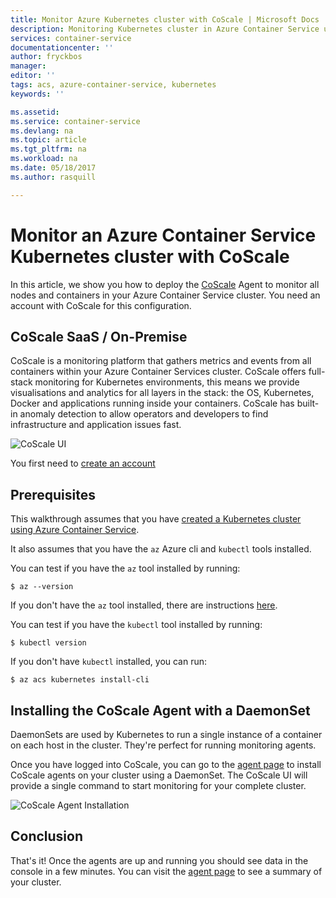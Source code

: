 ```yaml
---
title: Monitor Azure Kubernetes cluster with CoScale | Microsoft Docs
description: Monitoring Kubernetes cluster in Azure Container Service using CoScale
services: container-service
documentationcenter: ''
author: fryckbos
manager:
editor: ''
tags: acs, azure-container-service, kubernetes
keywords: ''

ms.assetid: 
ms.service: container-service
ms.devlang: na
ms.topic: article
ms.tgt_pltfrm: na
ms.workload: na
ms.date: 05/18/2017
ms.author: rasquill

---
```


# Monitor an Azure Container Service Kubernetes cluster with CoScale

In this article, we show you how to deploy the [CoScale](https://www.coscale.com/) Agent to monitor all nodes and containers in your Azure Container Service cluster. You need an account with CoScale for this configuration. 


## CoScale SaaS / On-Premise

CoScale is a monitoring platform that gathers metrics and events from all containers within your Azure Container Services cluster. CoScale offers full-stack monitoring for Kubernetes environments, this means we provide visualisations and analytics for all layers in the stack: the OS, Kubernetes, Docker and applications running inside your containers. CoScale has built-in anomaly detection to allow operators and developers to find infrastructure and application issues fast.

![CoScale UI](./media/container-service-kubernetes-coscale/coscale.png)

You first need to [create an account](https://www.coscale.com/free-trial)


## Prerequisites
This walkthrough assumes that you have [created a Kubernetes cluster using Azure Container Service](container-service-kubernetes-walkthrough.md).

It also assumes that you have the `az` Azure cli and `kubectl` tools installed.

You can test if you have the `az` tool installed by running:

```console
$ az --version
```

If you don't have the `az` tool installed, there are instructions [here](https://github.com/azure/azure-cli#installation).

You can test if you have the `kubectl` tool installed by running:

```console
$ kubectl version
```

If you don't have `kubectl` installed, you can run:

```console
$ az acs kubernetes install-cli
```

## Installing the CoScale Agent with a DaemonSet
DaemonSets are used by Kubernetes to run a single instance of a container on each host in the cluster.
They're perfect for running monitoring agents.

Once you have logged into CoScale, you can go to the [agent page](https://app.coscale.com/)
to install CoScale agents on your cluster using a DaemonSet. The CoScale UI will provide a single command
to start monitoring for your complete cluster.

![CoScale Agent Installation](./media/container-service-kubernetes-coscale/installation.png)

## Conclusion
That's it! Once the agents are up and running you should see data in the console in a few minutes. You can visit
the [agent page](https://app.coscale.com/) to see a summary of your cluster.
